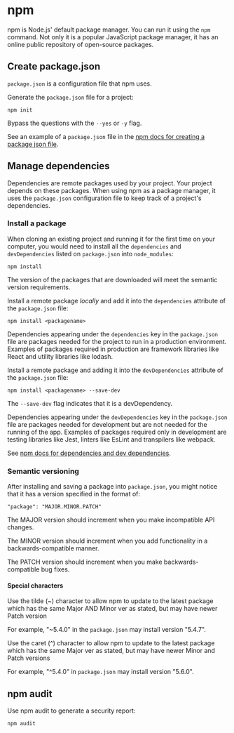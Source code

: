# npm

npm is Node.js' default package manager. You can run it using the `npm` command.
Not only it is a popular JavaScript package manager, it has an online public repository of open-source packages.

## Create package.json

`package.json` is a configuration file that npm uses.

Generate the `package.json` file for a project:

```
npm init
```

Bypass the questions with the `--yes` or `-y` flag.

See an example of a `package.json` file in the [npm docs for creating a package json file](https://docs.npmjs.com/creating-a-package-json-file).

## Manage dependencies

Dependencies are remote packages used by your project. Your project depends on these packages. When using npm as a package manager, it uses the `package.json` configuration file to keep track of a project's dependencies.

### Install a package

When cloning an existing project and running it for the first time on your computer, you would need to install all the `dependencies` and `devDependencies` listed on `package.json` into `node_modules`:

```
npm install
```

The version of the packages that are downloaded will meet the semantic version requirements.

Install a remote package _locally_ and add it into the `dependencies` attribute of the `package.json` file:

```
npm install <packagename>
```

Dependencies appearing under the `dependencies` key in the `package.json` file are packages needed for the project to run in a production environment. Examples of packages required in production are framework libraries like React and utility libraries like lodash.

Install a remote package and adding it into the `devDependencies` attribute of the `package.json` file:

```
npm install <packagename> --save-dev
```

The `--save-dev` flag indicates that it is a devDependency.

Dependencies appearing under the `devDependencies` key in the `package.json` file are packages needed for development but are not needed for the running of the app. Examples of packages required only in development are testing libraries like Jest, linters like EsLint and transpilers like webpack.

See [npm docs for dependencies and dev dependencies](https://docs.npmjs.com/specifying-dependencies-and-devdependencies-in-a-package-json-file).

### Semantic versioning

After installing and saving a package into `package.json`, you might notice that it has a version specified in the format of:

```
"package": "MAJOR.MINOR.PATCH"
```

The MAJOR version should increment when you make incompatible API changes.

The MINOR version should increment when you add functionality in a backwards-compatible manner.

The PATCH version should increment when you make backwards-compatible bug fixes.

#### Special characters

Use the tilde (~) character to allow npm to update to the latest package which has the same Major AND Minor ver as stated, but may have newer Patch version

For example, "~5.4.0" in the `package.json` may install version "5.4.7".

Use the caret (^) character to allow npm to update to the latest package which has the same Major ver as stated, but may have newer Minor and Patch versions

For example, "^5.4.0" in `package.json` may install version "5.6.0".

## npm audit

Use npm audit to generate a security report:

```
npm audit
```
